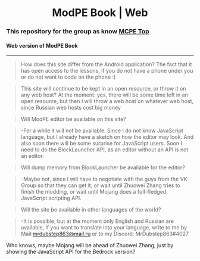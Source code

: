 <h1 align="center">ModPE Book | Web</h1>

### This repository for the group as know [MCPE Top](https://vk.com/mcpe_top)

<h4> Web version of ModPE Book</h4>

***

> How does this site differ from the Android application?
The fact that it has open access to the lessons, if you do not have a phone under you or do not want to code on the phone :)

>This site will continue to be kept in an open resource, or throw it on any web host?
>At the moment: yes, there will be some time left in an open resource, but then I will throw a web host on whatever web host, since Russian web hosts cost big money

  

>Will ModPE editor be available on this site?

>

>-For a while it will not be available. Since I do not know JavaScript language, but I already have a sketch on how the editor may look. And also soon there will be some surprise for JavaScript users. Soon I need to do the BlockLauncher API, as an editor without an API is not an editor.

  

> Will dump memory from BlockLauncher be available for the editor?

>

>-Maybe not, since I will have to negotiate with the guys from the VK Group so that they can get it, or wait until Zhuowei Zhang tries to finish the modding, or wait until Mojang does a full-fledged JavaScript scripting API.

  

> Will the site be available in other languages of the world?

>

>-It is possible, but at the moment only English and Russian are available, if you want to translate into your language, write to me by Mail:<mrdubstep863@mail.ru> or to my Discord: MrDubstep863#4027

  

Who knows, maybe Mojang will be ahead of Zhuowei Zhang, just by showing the JavaScript API for the Bedrock version?
<!--stackedit_data:
eyJoaXN0b3J5IjpbNDMzODM1ODY4LC04NzUxMjEwNTFdfQ==
-->